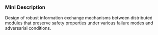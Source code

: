 ### Mini Description

Design of robust information exchange mechanisms between distributed modules that preserve safety properties under various failure modes and adversarial conditions.
